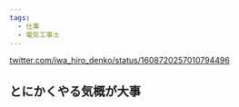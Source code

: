 ```yaml
---
tags:
  - 仕事
  - 電気工事士
---
```

[twitter.com/iwa\_hiro\_denko/status/1608720257010794496](https://twitter.com/iwa_hiro_denko/status/1608720257010794496)

## とにかくやる気概が大事

